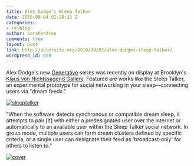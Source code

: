 ```yaml
---
title: Alex Dodge's Sleep Talker
date: 2010-09-04 01:28:11 Z
categories:
- re-blog
author: sarahendren
comments: true
layout: post
link: http://ablersite.org/2010/09/03/alex-dodges-sleep-talker/
wordpress_id: 859
---
```


Alex Dodge's new [Generative](http://www.alexdodge.com/index.php) series was recently on display at Brooklyn's [Klaus von Nichtssagend Gallery](http://www.klausgallery.com/exhibitions/2010/alex-dodge/). Featured are works like the Sleep Talker, an experimental prototype for social networking in your sleep—connecting users via "dream feeds."

[![sleeptalker](http://ablersite.files.wordpress.com/2010/09/sleeptalker.jpg)](http://ablersite.files.wordpress.com/2010/09/sleeptalker.jpg)

"When the software detects synchronous or compatible dream sleep, it attempts to pair [it] with either a predesignated user over the internet or automatically to an available user within the Sleep Talker social network. In group mode, multiple users can form dream clusters defined by specific criteria, or a single user can designate their feed as 'broadcast-only' for others to listen to."

[![cover](http://ablersite.files.wordpress.com/2010/09/cover.jpg)](http://ablersite.files.wordpress.com/2010/09/cover.jpg)
